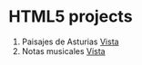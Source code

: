 # HTML5 projects

1. Paisajes de Asturias [Vista](https://sudja89.github.io/1-paisajesAsturias/index.html)
2. Notas musicales [Vista](https://sudja89.github.io/2-notasMusicales/index.html)
